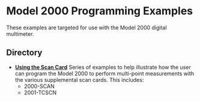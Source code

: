 
# Model 2000 Programming Examples

These examples are targeted for use with the Model 2000 digital multimeter. 

## Directory

* **[Using the Scan Card](./Using_the_Scan_Card)** 
Series of examples to help illustrate how the user can program the Model 2000 to perform multi-point measurements with the various supplemental scan cards. This includes:<br>
  - 2000-SCAN
  - 2001-TCSCN



